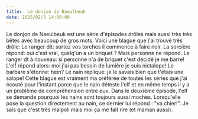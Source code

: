 ```yaml
---
title:  Le donjon de Naeulbeuk
date: 2025/02/3 14:00:00
---
```

Le donjon de Naeulbeuk est une série d'épisodes drôles mais aussi très très bêtes avec beaucoup de gros mots.
Voici une blague que j'ai trouvé très drôle:
Le ranger dit: sortez vos torches il commence à faire noir.
La sorcière répond: oui c'est vrai, quelq'un a un briquet ?
Mais personne ne répond.
Le ranger dt à nouveau: si personne n'a de briquet c'est décidé je me barre!
L'elf répond alors: moi j'ai pas besoin de lumière je suis nictalope!
Le barbare s'étonne: hein?
Le nain réplique: je le savais bien que t'étais une salope!
Cette blague est vraiment ma préférée de toutes les séries que j'ai écouté pour l'instant parce que le nain déteste l'elf et en même temps il y a un problème de compréhension entre eux.
Dans le deuxième épisode, l'elf se demande pourquoi les nains sont toujours aussi moches. Lorsqu'elle pose la question directement au nain, ce dernier
lui répond : "va chier!". Je sais que c'est très malpoli mais moi ça me fait rire (et maman aussi).











